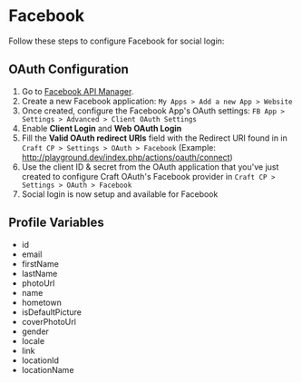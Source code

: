 # Facebook

Follow these steps to configure Facebook for social login:

## OAuth Configuration

1. Go to [Facebook API Manager](https://developers.facebook.com/apps).
1. Create a new Facebook application: `My Apps > Add a new App > Website`
1. Once created, configure the Facebook App's OAuth settings: `FB App > Settings > Advanced > Client OAuth Settings`
1. Enable **Client Login** and **Web OAuth Login**
1. Fill the **Valid OAuth redirect URIs** field with the Redirect URI found in in `Craft CP > Settings > OAuth > Facebook` (Example: http://playground.dev/index.php/actions/oauth/connect)
1. Use the client ID & secret from the OAuth application that you've just created to configure Craft OAuth's Facebook provider in `Craft CP > Settings > OAuth > Facebook`
1. Social login is now setup and available for Facebook

## Profile Variables

- id
- email
- firstName
- lastName
- photoUrl
- name
- hometown
- isDefaultPicture
- coverPhotoUrl
- gender
- locale
- link
- locationId
- locationName